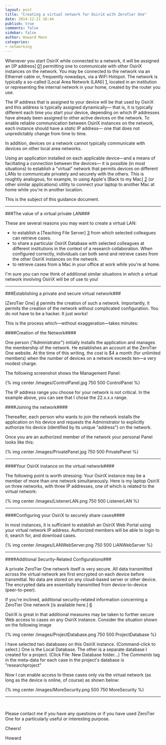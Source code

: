 ```yaml
---
layout: post
title: "Creating a virtual network for OsiriX with ZeroTier One"
date: 2014-12-21 16:44
publish: true
comments: false
sidebar: false
author: Howard Mann
categories: 
- networking
---
```

Whenever you start OsiriX while connected to a network, it will be assigned an [IP address] [01] permitting one to communicate with other OsiriX instances on the network. You may be connected to the network via an Ethernet cable or, frequently nowadays, via a WiFi Hotspot. The network is typically a so-called [Local Area Network (LAN)] [1], located in an institution or representing the internal network in your home, created by the router you use. 

[01]: https://en.wikipedia.org/wiki/IP_address

[1]: https://en.wikipedia.org/wiki/Local_area_network

The IP address that is assigned to your device will be that used by OsiriX and this address is typically assigned dynamically— that is, it is typically different each time you start your device, depending on which IP addresses have already been assigned to other active devices on the network. To enable reliable communication between OsiriX instances on the network, each instance should have a *static* IP address— one that does not unpredictably change from time to time. 

In addition, devices on a network cannot typically communicate with devices on other local area networks.

Using an application installed on each applicable device—and a means of faciltating a connection between the devices— it is possible (in most situations) to establish a "virtual" network that permits devices on different LANs to communicate privately and securely with the others. This is roughtly analogous, for example, to using Apple's [Back to my Mac] [2] (or other similar applications) utility to connect your laptop to another Mac at home while you're in another location.

[2]: http://support.apple.com/en-us/HT4907

This is the subject of this guidance document.

<!-- more -->

___

###The value of a virtual private LAN###

These are several reasons you may want to create a virtual LAN:

* to establish a [Teaching File Server] [3] from which selected colleagues can retrieve cases.
* to share a particular OsiriX Database with selected colleagues at different institutions in the context of a research collaboration. When configured correctly, individuals can both send and retrieve cases from the other OsiriX instances on the network. 
* to retrieve cases from a Mac in your office at work while you're at home.

I'm sure you can now think of additional similar situations in which a virtual network involving OsiriX will be of use to you!

[3]: http://chestradiologists.org/blog/2013/03/22/osirix-server/

___

###Establishing a private and secure virtual network###

[ZeroTier One] [4] permits the creation of such a network. Importantly, it permits the creation of the network without complicated configuration. You do not have to be a hacker. It just works!

[4]: https://www.zerotier.com

This is the process which—without exaggeration—takes minutes:

####Creation of the Network####

One person ("Administrator") initially installs the application and manages the membership of the network. He establishes an account at the ZeroTier One website. At the time of this writing, the cost is $4 a month (for unlimited members) when the number of devices on a network exceeds ten—a very modest charge.

The following screenshot shows the Management Panel:

{% img center /images/ControlPanel.jpg 750 500 ControlPanel %} 

The IP address range you choose for your network is not critical. In the example above, you can see that I chose the 22.x.x.x range.



####Joining the network####

Thereafter, each person who wants to join the network installs the application on his device and requests the Administrator to explicitly authorize his device (identified by its unique "address") on the network. 

Once you are an authorized member of the network your personal Panel looks like this:

{% img center /images/PrivatePanel.jpg 750 500 PrivatePanel %}

___

####Your OsiriX instance on the virtual network####

The following point is worth stressing: Your OsiriX instance may be a member of more than one network simultaneously. Here is my laptop OsiriX on three networks, with three IP addresses, one of which is related to the virtual network:

{% img center /images/ListenerLAN.png 750 500 ListenerLAN %}

___

####Configuring your OsiriX to securely share cases####

In most instances, it is sufficient to establish an OsiriX Web Portal using your virtual network IP address. Authorized members will be able to login to it, search for, and download cases.

{% img center /images/LANWebServer.png 750 500 LiANWebServer %}

___

####Additional Security-Related Configurations###

A private ZeroTier One network itself is very secure. All data transmitted across the virtual network are first encrypted on each device before transmittal. No data are stored on any cloud-based server or other device. The encrypted data are essentially transmitted from device-to-device (peer-to-peer).

If you're inclined, additional security-related information concerning a ZeroTier One network [is available here.] [6]

[6]: https://github.com/zerotier/ZeroTierOne/wiki/ZeroTier-One-Security-FAQ

OsiriX is great in that additional measures may be taken to further secure Web access to cases on any OsiriX instance. Consider the situation shown on the following image

{% img center /images/ProjectDatabase.png 750 500 ProjectDatabase %}

I have selected two databases on this OsiriX instance. (Command-click to select.) One is the Local Database. The other is a separate database I created for a project. (Click File: New Database folder...) The *Comments* tag in the meta-data for each case in the project's database is "researchproject"

Now I can enable access to these cases only via the virtual network (as long as the device is online, of course) as shown below:


{% img center /images/MoreSecurity.png 500 750 MoreSecurity %}

___

</br>

Please contact me if you have any questions or if you have used ZeroTier One for a particularly useful or interesting purpose.

Cheers!

Howard



































